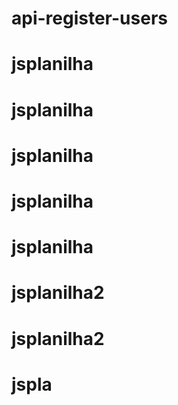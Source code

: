 # api-register-users
# jsplanilha
# jsplanilha
# jsplanilha
# jsplanilha
# jsplanilha
# jsplanilha2
# jsplanilha2
# jspla
